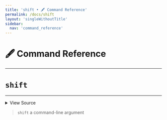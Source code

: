 ```yaml
---
title: 'shift • 🖋️ Command Reference'
permalink: /docs/shift
layout: 'singleWithoutTitle'
sidebar:
  nav: 'command_reference'
---
```


# 🖋️ Command Reference

---

# `shift`

---



<details>
  <summary>View Source</summary>

{% highlight sh %}

!fn --shellpen-private writeDSL writeln "shift"
{% endhighlight %}

</details>



> `shift` a command-line argument







